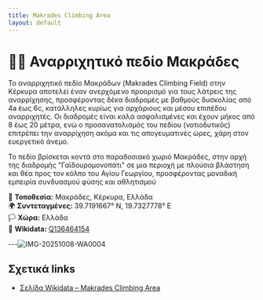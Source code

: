 ```yaml
---
title: Makrades Climbing Area
layout: default
---
```


# 🧗‍♀️ Αναρριχητικό πεδίο Μακράδες

Το αναρριχητικό πεδίο Μακράδων (Makrades Climbing Field) στην Κέρκυρα αποτελεί έναν ανερχόμενο προορισμό για τους λάτρεις της αναρρίχησης, προσφέροντας δέκα διαδρομές με βαθμούς δυσκολίας από 4a έως 6c, κατάλληλες κυρίως για αρχάριους και μέσου επιπέδου αναρριχητές. Οι διαδρομές είναι καλά ασφαλισμένες και έχουν μήκος από 8 έως 20 μέτρα, ενώ ο προσανατολισμός του πεδίου (νοτιοδυτικός) επιτρέπει την αναρρίχηση ακόμα και τις απογευματινές ώρες, χάρη στον ευεργετικό άνεμο.

Το πεδίο βρίσκεται κοντά στο παραδοσιακό χωριό Μακράδες, στην αρχή της διαδρομής "Γαϊδουρομονοπάτι" σε μια περιοχή με πλούσια βλάστηση και θέα προς τον κόλπο του Αγίου Γεωργίου, προσφέροντας μοναδική εμπειρία συνδυασμού φύσης και αθλητισμού

📍 **Τοποθεσία:** Μακράδες, Κέρκυρα, Ελλάδα   
🌍 **Συντεταγμένες:** 39.7191667° N, 19.7327778° E  
🏳️ **Χώρα:** Ελλάδα  
🔗 **Wikidata:** [Q136464154](https://www.wikidata.org/wiki/Q136464154)

---![IMG-20251008-WA0004](https://github.com/user-attachments/assets/8ac4cf33-35f9-466e-b719-df204ed9d0b6)

## Σχετικά links

- [Σελίδα Wikidata – Makrades Climbing Area](https://www.wikidata.org/wiki/Q136464154)  


